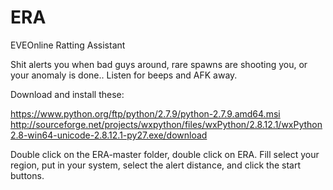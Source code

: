 # ERA
EVEOnline Ratting Assistant

Shit alerts you when bad guys around, rare spawns are shooting you, or your anomaly is done..  Listen for beeps and AFK away.
 
Download and install these:
 
https://www.python.org/ftp/python/2.7.9/python-2.7.9.amd64.msi
http://sourceforge.net/projects/wxpython/files/wxPython/2.8.12.1/wxPython2.8-win64-unicode-2.8.12.1-py27.exe/download

Double click on the ERA-master folder, double click on ERA.  Fill select your region, put in your system, select the alert distance, and click the start buttons.
